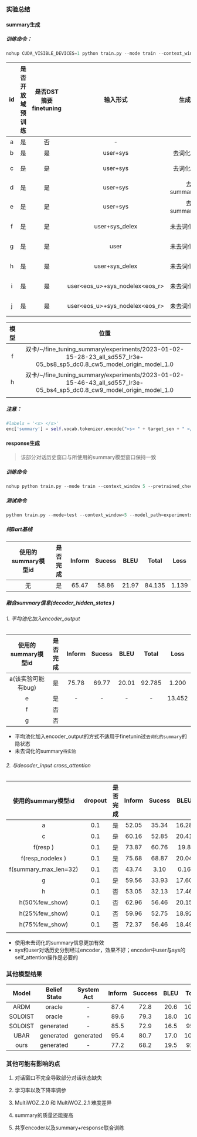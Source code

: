 ### 实验总结

#### summary生成

##### 训练命令：

```python
nohup CUDA_VISIBLE_DEVICES=1 python train.py --mode train --context_window 5 --pretrained_checkpoint origin_model --lr 3e-5 --lr_decay 0.8 --gradient_accumulation_steps 1 --cfg seed=557 batch_size=8 >> log.text &
```

|  id  | 是否开放域预训练 | 是否DST摘要finetuning |            输入形式            |      生成label形式       | 窗口大小 | DST标签覆盖范围 | 是否完成 | BLEU  | Loss  |
| :--: | :--------------: | :-------------------: | :----------------------------: | :----------------------: | :------: | :-------------: | :------: | :---: | :---: |
|  a   |        是        |          否           |               -                |            -             |    -     |        -        |    是    |   -   |   -   |
|  b   |        是        |          是           |            user+sys            |     去词化的summary      |    5     |       all       |    是    | 40.7  | 0.277 |
|  c   |        是        |          是           |            user+sys            |     去词化的summary      |    5     |    当前窗口     |    是    | 57.75 | 0.629 |
|  d   |        是        |          是           |            user+sys            | 去词化的summary+response |    5     |       all       |    是    | 72.69 | 0.601 |
|  e   |        是        |          是           |            user+sys            | 去词化的summary+response |    5     |    当前窗口     |    是    | 78.24 | 0.695 |
|  f   |        是        |          是           |       user+sys_delex</s>       |    未去词化的summary     |    5     |    当前窗口     |    是    | 81.34 | 0.205 |
|  g   |        是        |          是           |              user              |    未去词化的summary     |    5     |    当前窗口     |    是    | 82.66 | 0.109 |
|  h   |        是        |          是           |       user+sys_delex</s>       |    未去词化的summary     |    9     |    当前窗口     |    是    | 80.96 | 0.240 |
|  i   |        是        |          是           | user<eos_u>+sys_nodelex<eos_r> |    未去词化的summary     |    5     |    当前窗口     |   ing    |       |       |
|  j   |        是        |          是           | user<eos_u>+sys_nodelex<eos_r> |    未去词化的summary     |    9     |    当前窗口     |   ing    |       |       |

| 模型 |                             位置                             |
| :--: | :----------------------------------------------------------: |
|  f   | 双卡/~/fine_tuning_summary/experiments/2023-01-02-15-28-23_all_sd557_lr3e-05_bs8_sp5_dc0.8_cw5_model_origin_model_1.0 |
|  h   | 双卡/~/fine_tuning_summary/experiments/2023-01-02-15-46-43_all_sd557_lr3e-05_bs4_sp5_dc0.8_cw9_model_origin_model_1.0 |
|      |                                                              |

##### 注意：

```python
#labels = '<s> </s>'
enc['summary'] = self.vocab.tokenizer.encode("<s> " + target_sen + " </s>")
```

#### response生成

>  该部分对话历史窗口与所使用的summary模型窗口保持一致

##### 训练命令

```python
nohup python train.py --mode train --context_window 5 --pretrained_checkpoint response_model --lr 3e-5 --lr_decay 0.8 --gradient_accumulation_steps 1 --cfg seed=557 batch_size=4 >> output.txt &
```

##### 测试命令

```python
python train.py --mode=test --context_window=5 --model_path=experiments/2023-01-04-10-55-27_all_sd557_lr3e-05_bs4_sp5_dc0.8_cw5_model_response_model_1.0 --pretrained_checkpoint=response_model --cfg seed=557 batch_size=8
```

##### 纯Bart基线

| 使用的summary模型id | 是否完成 | Inform | Sucess | BLEU  | Total  | Loss  |
| :-----------------: | :------: | :----: | :----: | :---: | :----: | :---: |
|         无          |    是    | 65.47  | 58.86  | 21.97 | 84.135 | 1.139 |

##### 融合summary信息(decoder_hidden_states )

###### 1. 平均池化加入encoder_output

| 使用的summary模型id | 是否完成 | Inform | Sucess | BLEU  | Total  |  Loss  |
| :-----------------: | :------: | :----: | :----: | :---: | :----: | :----: |
| a(该实验可能有bug)  |    是    | 75.78  | 69.77  | 20.01 | 92.785 | 1.200  |
|          e          |    是    |   -    |   -    |   -   |   -    | 13.452 |
|          f          |    否    |        |        |       |        |        |
|          g          |    否    |        |        |       |        |        |

* 平均池化加入encoder_output的方式不适用于finetunin过`去词化的summary`的隐状态
* 未去词化的summary`待实验`

###### 2. 与decoder_input cross_attention

|  使用的summary模型id  | dropout | 是否完成 | Inform | Sucess | BLEU  | Total  | Loss  | 存疑 |
| :-------------------: | :-----: | :------: | :----: | :----: | :---: | :----: | :---: | :--: |
|           a           |   0.1   |    是    | 52.05  | 35.34  | 16.28 | 59.975 | 1.247 |      |
|           c           |   0.1   |    是    | 60.16  | 52.85  | 20.41 | 76.915 | 1.178 |      |
|     f(resp </s>)      |   0.1   |    是    | 73.87  | 60.76  | 19.8  | 87.115 | 1.159 |      |
| f(resp_nodelex </s>)  |   0.1   |    是    | 75.68  | 68.87  | 20.04 | 92.315 | 1.309 |      |
| f(summary_max_len=32) |   0.1   |    否    | 43.74  |  3.10  | 0.16  | 23.58  | 1.147 |  1   |
|           g           |   0.1   |    是    | 59.56  | 33.93  | 17.60 | 64.345 | 1.154 |      |
|           h           |   0.1   |    否    | 53.05  | 32.13  | 17.46 | 60.05  | 1.142 |  1   |
|    h(50%few_show)     |   0.1   |    否    | 62.96  | 56.46  | 20.15 | 79.86  | 1.150 |  1   |
|    h(25%few_show)     |   0.1   |    否    | 59.96  | 52.75  | 18.92 | 75.28  | 1.213 |  1   |
|    h(75%few_show)     |   0.1   |    否    | 72.37  | 56.46  | 18.49 | 82.905 | 1.169 |  1   |
|                       |         |          |        |        |       |        |       |      |

* 使用未去词化的summary信息更加有效
* sys和user对话历史分别经过encoder，效果不好；encoder中user与sys的self_attention操作是必要的

### 其他模型结果

|  Model  | Belief State | System Act | Inform | Success | BLEU | Total |
| :-----: | :----------: | :--------: | :----: | :-----: | :--: | :---: |
|  ARDM   |    oracle    |     -      |  87.4  |  72.8   | 20.6 | 100.7 |
| SOLOIST |    oracle    |     -      |  89.6  |  79.3   | 18.0 | 102.5 |
| SOLOIST |  generated   |     -      |  85.5  |  72.9   | 16.5 | 95.7  |
|  UBAR   |  generated   | generated  |  95.4  |  80.7   | 17.0 | 105.1 |
|  ours   |  generated   |     -      |  77.2  |  68.2   | 19.5 | 92.2  |

### 其他可能有影响的点

1. 对话窗口不完全导致部分对话状态缺失
2. 学习率以及下降率调参
3. MultiWOZ_2.0 和 MultiWOZ_2.1 难度差异
4. summary的质量还能提高

5. 共享encoder以及summary+response联合训练
